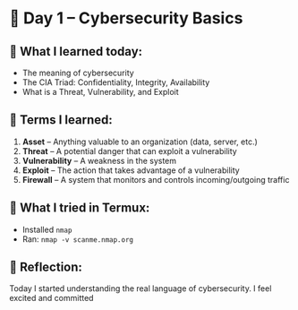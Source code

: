 # 📅 Day 1 – Cybersecurity Basics

## 🎯 What I learned today:
- The meaning of cybersecurity
- The CIA Triad: Confidentiality, Integrity, Availability
- What is a Threat, Vulnerability, and Exploit

## 🧠 Terms I learned:
1. **Asset** – Anything valuable to an organization (data, server, etc.)
2. **Threat** – A potential danger that can exploit a vulnerability
3. **Vulnerability** – A weakness in the system
4. **Exploit** – The action that takes advantage of a vulnerability
5. **Firewall** – A system that monitors and controls incoming/outgoing traffic

## 🔧 What I tried in Termux:
- Installed `nmap`
- Ran: `nmap -v scanme.nmap.org`

## 📝 Reflection:
Today I started understanding the real language of cybersecurity. I feel excited and committed
